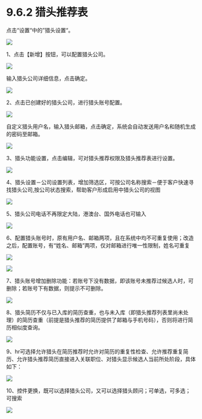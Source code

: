 # 9.6.2 猎头推荐表

点击“设置“中的”猎头设置“。


 ![](image730.png)

1、点击【新增】按钮，可以配置猎头公司。

![](image732.jpg)

输入猎头公司详细信息，点击确定。

![](image735.jpg)

2、点击已创建好的猎头公司，进行猎头账号配置。

![](image736.jpg)

自定义猎头用户名，输入猎头邮箱，点击确定，系统会自动发送用户名和随机生成的密码至邮箱。

![](image738.jpg)



3、猎头功能设置，点击编辑，可对猎头推荐权限及猎头推荐表进行设置。

![](image739.png)


4、猎头设置－公司设置列表，增加筛选区，可按公司名称搜索－便于客户快速寻找猎头公司,按公司状态搜索，帮助客户形成启用中猎头公司的视图

![](image741.png)


5、猎头公司电话不再限定大陆，港澳台、国外电话也可输入

![](image743.png)

6、配置猎头账号时，原有用户名、邮箱两项，且在系统中均不可重复使用；改造之后，配置账号，有“姓名、邮箱”两项，仅对邮箱进行唯一性限制，姓名可重复

![](image745.png)

![](image747.png)

7、猎头账号增加删除功能：若账号下没有数据，即该账号未推荐过候选人时，可删除；若账号下有数据，则提示不可删除。

![](image749.png)

8、猎头简历不仅与已入库的简历查重，也与未入库（即猎头推荐列表里尚未处理）的简历查重（前提是猎头推荐的简历提供了邮箱与手机号码），否则将进行简历相似度查询。

![](image751.png)


9、hr可选择允许猎头在简历推荐时允许对简历的重复性检查、允许推荐重复简历、允许猎头推荐简历直接进入关联职位、对猎头显示候选人当前所处阶段，具体如下：

![](image753.png)

10、控件更换，既可以选择猎头公司，又可以选择猎头顾问；可单选，可多选；可搜索

![](image755.png)


